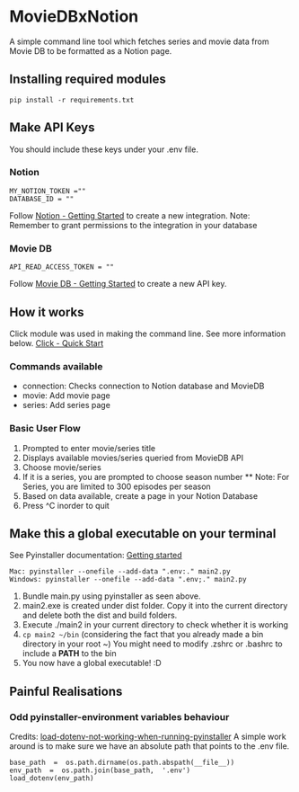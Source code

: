 # MovieDBxNotion

A simple command line tool which fetches series and movie data from Movie DB to be formatted as a Notion page.

## Installing required modules

    pip install -r requirements.txt

## Make API Keys

You should include these keys under your .env file.

### Notion

    MY_NOTION_TOKEN =""
    DATABASE_ID = ""

Follow [Notion - Getting Started](https://developers.notion.com/docs/create-a-notion-integration#getting-started) to create a new integration.
Note: Remember to grant permissions to the integration in your database

### Movie DB

    API_READ_ACCESS_TOKEN = ""

Follow [Movie DB - Getting Started](https://developer.themoviedb.org/reference/intro/getting-started) to create a new API key.

## How it works

Click module was used in making the command line. See more information below.
[Click - Quick Start](https://click.palletsprojects.com/en/8.1.x/api/)

### Commands available

- connection: Checks connection to Notion database and MovieDB
- movie: Add movie page
- series: Add series page

### Basic User Flow

1. Prompted to enter movie/series title
2. Displays available movies/series queried from MovieDB API
3. Choose movie/series
4. If it is a series, you are prompted to choose season number
   \*\* Note: For Series, you are limited to 300 episodes per season
5. Based on data available, create a page in your Notion Database
6. Press ^C inorder to quit

## Make this a global executable on your terminal

See Pyinstaller documentation: [Getting started](https://pyinstaller.org/en/stable/operating-mode.html)

    Mac: pyinstaller --onefile --add-data ".env:." main2.py
    Windows: pyinstaller --onefile --add-data ".env;." main2.py

1.  Bundle main.py using pyinstaller as seen above.
2.  main2.exe is created under dist folder. Copy it into the current directory and delete both the dist and build folders.
3.  Execute ./main2 in your current directory to check whether it is working
4.  `cp main2 ~/bin` (considering the fact that you already made a bin directory in your root ~)
    You might need to modify .zshrc or .bashrc to include a **PATH** to the bin
5.  You now have a global executable! :D

## Painful Realisations

### Odd pyinstaller-environment variables behaviour

Credits: [load-dotenv-not-working-when-running-pyinstaller](https://stackoverflow.com/questions/71245844/load-dotenv-env-not-working-when-running-pyinstaller-executable-from-path-searc)
A simple work around is to make sure we have an absolute path that points to the .env file.

    base_path  =  os.path.dirname(os.path.abspath(__file__))
    env_path  =  os.path.join(base_path,  '.env')
    load_dotenv(env_path)
